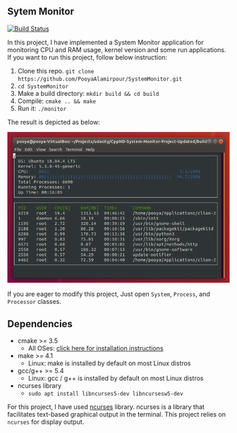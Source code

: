 ## Sytem Monitor

[![Build Status](https://travis-ci.org/joemccann/dillinger.svg?branch=master)](https://travis-ci.org/joemccann/dillinger)

In this project, I have implemented a System Monitor application for monitoring CPU and RAM usage, kernel version and some run applications. If you want to run this project, follow below instruction:

1. Clone this repo. ```git clone https://github.com/PooyaAlamirpour/SystemMonitor.git```
2. ```cd SystemMonitor```
3. Make a build directory: ```mkdir build && cd build```
4. Compile: ```cmake .. && make```
5. Run it: ```./monitor```

The result is depicted as below:

![Output](https://github.com/PooyaAlamirpour/SystemMonitor/blob/master/images/Output.png)

If you are eager to modify this project, Just open `System`, `Process`, and `Processor` classes.

## Dependencies
* cmake >= 3.5
  * All OSes: [click here for installation instructions](https://cmake.org/install/)
* make >= 4.1
  * Linux: make is installed by default on most Linux distros
* gcc/g++ >= 5.4
  * Linux: gcc / g++ is installed by default on most Linux distros
* ncurses library
    * ```sudo apt install libncurses5-dev libncursesw5-dev```

For this project, I have used [ncurses](https://invisible-island.net/ncurses/announce.html) library. ncurses is a library that facilitates text-based graphical output in the terminal. This project relies on `ncurses` for display output. 
